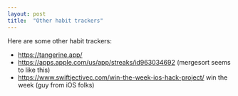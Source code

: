 ```yaml
---
layout: post
title:  "Other habit trackers"
---
```

Here are some other habit trackers:

* https://tangerine.app/
* https://apps.apple.com/us/app/streaks/id963034692 (mergesort seems to like this)
* https://www.swiftjectivec.com/win-the-week-ios-hack-project/ win the week (guy from iOS folks)